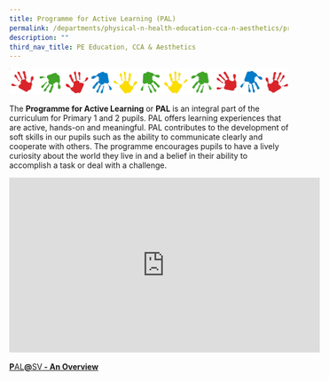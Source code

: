 ```yaml
---
title: Programme for Active Learning (PAL)
permalink: /departments/physical-n-health-education-cca-n-aesthetics/programme-for-active-learning-pal
description: ""
third_nav_title: PE Education, CCA & Aesthetics
---
```

<img src="/images/pal1.png">
<p>The <strong>Programme for Active Learning</strong>&nbsp;or&nbsp;<strong>PAL</strong>&nbsp;is an integral part of the curriculum for Primary 1 and 2 pupils. PAL off&shy;ers learning experiences that are active, hands-on and meaningful. PAL contributes to the development of soft skills in our pupils such as the ability to communicate clearly and cooperate with others. The programme encourages pupils to have a lively curiosity about the world they live in and a belief in their ability to accomplish a task or deal with a challenge.</p>
<p><iframe src="https://www.youtube.com/embed/-hnDVQbhNXs" width="560" height="315" frameborder="0" allowfullscreen="allowfullscreen" data-mce-fragment="1"></iframe></p>
<p><u></u><u><strong>P</strong>AL<strong>@</strong>SV<strong>&nbsp;- An Overview</strong></u></p>